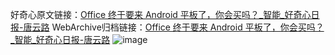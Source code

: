 好奇心原文链接：[Office 终于要来 Android 平板了，你会买吗？_智能_好奇心日报-唐云路](https://www.qdaily.com/articles/1344.html)
WebArchive归档链接：[Office 终于要来 Android 平板了，你会买吗？_智能_好奇心日报-唐云路](http://web.archive.org/web/20190623145845/https://www.qdaily.com/articles/1344.html)
![image](http://ww3.sinaimg.cn/large/007d5XDply1g3v4dal9f0j30u02j8qrk)